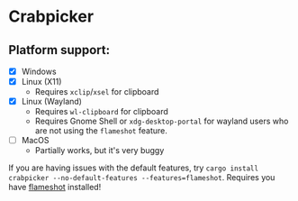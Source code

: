 # Crabpicker

## Platform support:
- [x] Windows
- [x] Linux (X11)
    - Requires `xclip`/`xsel` for clipboard
- [x] Linux (Wayland)
    - Requires `wl-clipboard` for clipboard
    - Requires Gnome Shell or `xdg-desktop-portal` for wayland users who are not using the `flameshot` feature. 
- [ ] MacOS
    - Partially works, but it's very buggy

If you are having issues with the default features, try `cargo install crabpicker --no-default-features --features=flameshot`. Requires you have [flameshot](https://flameshot.org/) installed!
